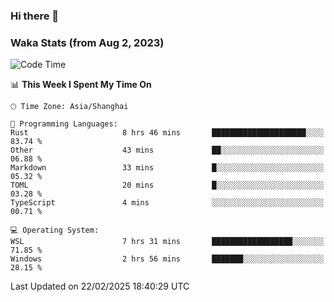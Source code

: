 ### Hi there 👋

### Waka Stats (from Aug 2, 2023)

<!--START_SECTION:waka-->
![Code Time](http://img.shields.io/badge/Code%20Time-654%20hrs%203%20mins-blue)

📊 **This Week I Spent My Time On** 

```text
🕑︎ Time Zone: Asia/Shanghai

💬 Programming Languages: 
Rust                     8 hrs 46 mins       █████████████████████░░░░   83.74 % 
Other                    43 mins             ██░░░░░░░░░░░░░░░░░░░░░░░   06.88 % 
Markdown                 33 mins             █░░░░░░░░░░░░░░░░░░░░░░░░   05.32 % 
TOML                     20 mins             █░░░░░░░░░░░░░░░░░░░░░░░░   03.28 % 
TypeScript               4 mins              ░░░░░░░░░░░░░░░░░░░░░░░░░   00.71 % 

💻 Operating System: 
WSL                      7 hrs 31 mins       ██████████████████░░░░░░░   71.85 % 
Windows                  2 hrs 56 mins       ███████░░░░░░░░░░░░░░░░░░   28.15 % 
```


 Last Updated on 22/02/2025 18:40:29 UTC
<!--END_SECTION:waka-->
